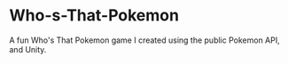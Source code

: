 # Who-s-That-Pokemon

A fun Who's That Pokemon game I created using the public Pokemon API, and Unity.
